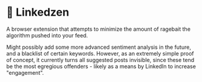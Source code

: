 # 🌼 Linkedzen

A browser extension that attempts to minimize the amount of ragebait the algorithm pushed into your feed.

Might possibly add some more advanced sentiment analysis in the future, and a blacklist of certain keywords. However, as an extremely simple proof of concept, it currently turns all suggested posts invisible, since these tend be the most egregious offenders - likely as a means by LinkedIn to increase "engagement".
